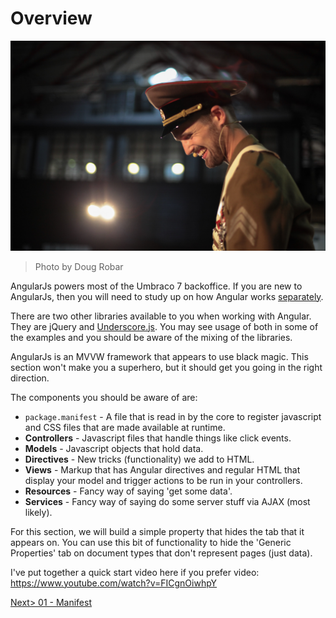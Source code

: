 # Overview

![7377957044_76c6714b63_o.jpg](assets/7377957044_76c6714b63_o.jpg)
>Photo by Doug Robar

AngularJs powers most of the Umbraco 7 backoffice.  If you are new to AngularJs, then you will need to study up on how Angular works [separately](https://angularjs.org/).

There are two other libraries available to you when working with Angular.  They are jQuery and [Underscore.js](http://underscorejs.org/).  You may see usage of both in some of the examples and you should be aware of the mixing of the libraries.

AngularJs is an MVVW framework that appears to use black magic.  This section won't make you a superhero, but it should get you going in the right direction.

The components you should be aware of are:

* `package.manifest` - A file that is read in by the core to register javascript and CSS files that are made available at runtime.
* **Controllers** - Javascript files that handle things like click events.
* **Models** - Javascript objects that hold data.
* **Directives** - New tricks (functionality) we add to HTML.
* **Views** - Markup that has Angular directives and regular HTML that display your model and trigger actions to be run in your controllers.
* **Resources** - Fancy way of saying 'get some data'.
* **Services** - Fancy way of saying do some server stuff via AJAX (most likely).

For this section, we will build a simple property that hides the tab that it appears on.   You can use this bit of functionality to hide the 'Generic Properties' tab on document types that don't represent pages (just data).

I've put together a quick start video here if you prefer video: https://www.youtube.com/watch?v=FICgnOiwhpY

[Next> 01 - Manifest](01%20-%20Manifest.md)
